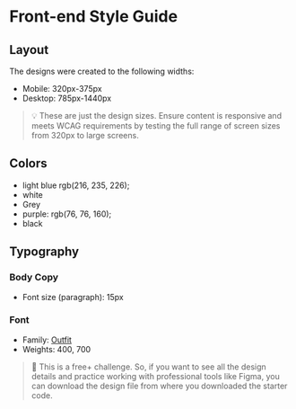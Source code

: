 # Front-end Style Guide

## Layout

The designs were created to the following widths:

- Mobile: 320px-375px
- Desktop: 785px-1440px

> 💡 These are just the design sizes. Ensure content is responsive and meets WCAG requirements by testing the full range of screen sizes from 320px to large screens.

## Colors

- light blue rgb(216, 235, 226);
- white
- Grey
- purple: rgb(76, 76, 160);
- black

## Typography

### Body Copy

- Font size (paragraph): 15px

### Font

- Family: [Outfit](https://fonts.google.com/specimen/Outfit)
- Weights: 400, 700

> 💎 This is a free+ challenge. So, if you want to see all the design details and practice working with professional tools like Figma, you can download the design file from where you downloaded the starter code.
